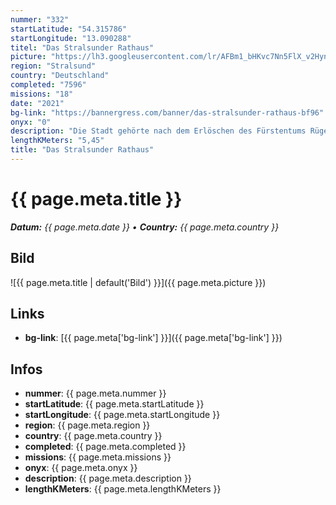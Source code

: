 ```yaml
---
nummer: "332"
startLatitude: "54.315786"
startLongitude: "13.090288"
titel: "Das Stralsunder Rathaus"
picture: "https://lh3.googleusercontent.com/lr/AFBm1_bHKvc7Nn5FlX_v2HynF-CuUDD_mGH-qsV9ruPaUROgGvEdQgrE0LOp1tZMkTc-IQTUgJ3oqxfzxpV404PgOR0SC1UZ7c3QQ31lAo6YCmQgk6IjOrZ-i5RoX0_Gqj-ham9a-QJIB2wXyLgUZQjwgtv1it2EEv6ZAORsVmHzQ_AhadxfLJQUtTfPoMoeyyD3Fq4PMUFy-t8w7WM9-CaR5Rw2ihaE2uryGSyMF52gBPqVAx6jJYARsb3bvvEHaN0ki-LVP7ew_j6QxftM5jjEkYd_yB6Bal2p0cshtcWgKa7pd6e_JzxaH2uUKdtJwM5PKhK2N6Mb0e8oneUX0LWRuSZ11xseNmbDJfPUqi4qw3Ie5wafvgk56Rgd-iCZQU2HNKa9vtvptyTwAX3kpaSPtHASaOxX-1JeMR4GkRLodS92xNjrcqJU0aj9ZLWo9Ji4eCHVuVfLqTC8SMf4ikJiwyN2_MunAYQCYu4_7tgaHHAUbJEUJG_UV4MdTF_w7amiySAX0LkPPcx9A5D0dpA35E1yCb3QzeoTYkHfc7Eeeww_gVTmjh7BG3iqB_F2eyaatQm9CEnfSZVq26J1TPX2huZFzTB1SHvIsh6T72TbYyPKcPuO1vwqvegxNnja95YImUlmODpuZG7adLFrkkboffBLdOX6kLU3NgiXmgFyWJIDSQ2Jrtv3hA-Wvt-JbHQ161PhKbEoquz7Ns2A2QKxZvP0y4mfaQf9P4RYDRcKDkvrWaXcIltN-cyMhOE4o7umKagNaB8oc21xX4HrgYKKByz5Wd9982LeCdsW4NvPDiYoHvTE0vO1BVjhTkugmdR9qpk0EUj3ql4jlpiA4AF5RKiR1EGOGsL7SFqN"
region: "Stralsund"
country: "Deutschland"
completed: "7596"
missions: "18"
date: "2021"
bg-link: "https://bannergress.com/banner/das-stralsunder-rathaus-bf96"
onyx: "0"
description: "Die Stadt gehörte nach dem Erlöschen des Fürstentums Rügen 1325 zu Pommern-Wolgast."
lengthKMeters: "5,45"
title: "Das Stralsunder Rathaus"
---
```


# {{ page.meta.title }}
_**Datum:** {{ page.meta.date }} • **Country:** {{ page.meta.country }}_

## Bild
![{{ page.meta.title | default('Bild') }}]({{ page.meta.picture }})

## Links
- **bg-link**: [{{ page.meta['bg-link'] }}]({{ page.meta['bg-link'] }})

## Infos
- **nummer**: {{ page.meta.nummer }}
- **startLatitude**: {{ page.meta.startLatitude }}
- **startLongitude**: {{ page.meta.startLongitude }}
- **region**: {{ page.meta.region }}
- **country**: {{ page.meta.country }}
- **completed**: {{ page.meta.completed }}
- **missions**: {{ page.meta.missions }}
- **onyx**: {{ page.meta.onyx }}
- **description**: {{ page.meta.description }}
- **lengthKMeters**: {{ page.meta.lengthKMeters }}


